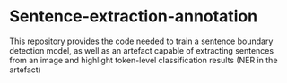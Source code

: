 # Sentence-extraction-annotation
This repository provides the code needed to train a sentence boundary detection model, as well as an artefact capable of extracting sentences from an image and highlight token-level classification results (NER in the artefact)
